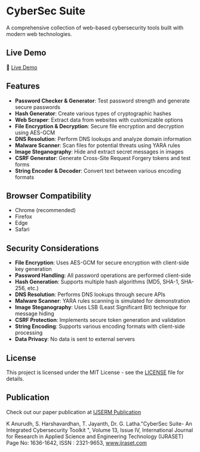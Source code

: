 # CyberSec Suite

A comprehensive collection of web-based cybersecurity tools built with modern web technologies.


## Live Demo

🔗 [Live Demo](https://cyber-sec-suite.netlify.app/)


## Features

- **Password Checker & Generator**: Test password strength and generate secure passwords
- **Hash Generator**: Create various types of cryptographic hashes
- **Web Scraper**: Extract data from websites with customizable options
- **File Encryption & Decryption**: Secure file encryption and decryption using AES-GCM
- **DNS Resolution**: Perform DNS lookups and analyze domain information
- **Malware Scanner**: Scan files for potential threats using YARA rules
- **Image Steganography**: Hide and extract secret messages in images
- **CSRF Generator**: Generate Cross-Site Request Forgery tokens and test forms
- **String Encoder & Decoder**: Convert text between various encoding formats


## Browser Compatibility

- Chrome (recommended)
- Firefox
- Edge
- Safari


## Security Considerations

- **File Encryption**: Uses AES-GCM for secure encryption with client-side key generation
- **Password Handling**: All password operations are performed client-side
- **Hash Generation**: Supports multiple hash algorithms (MD5, SHA-1, SHA-256, etc.)
- **DNS Resolution**: Performs DNS lookups through secure APIs
- **Malware Scanner**: YARA rules scanning is simulated for demonstration
- **Image Steganography**: Uses LSB (Least Significant Bit) technique for message hiding
- **CSRF Protection**: Implements secure token generation and validation
- **String Encoding**: Supports various encoding formats with client-side processing
- **Data Privacy**: No data is sent to external servers


## License

This project is licensed under the MIT License - see the [LICENSE](LICENSE) file for details.


## Publication 

Check out our paper publication at [IJSERM Publication](https://www.ijraset.com/best-journal/cybersec-suite-an-integrated-cybersecurity-toolkit)

K Anurudh, S. Harshavardhan, T. Jayanth, Dr. G. Latha."CyberSec Suite- An Integrated 
Cybersecurity Toolkit ", Volume 13, Issue IV, International Journal for Research in Applied 
Science and Engineering Technology (IJRASET) Page No: 1636-1642, ISSN : 2321-9653, www.ijraset.com
